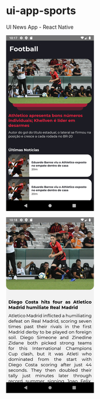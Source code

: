 # ui-app-sports

UI News App - React Native

![Screenshot](Screenshot_159968987.jpg)

![Screenshot2](Screenshot_159968988.jpg)
